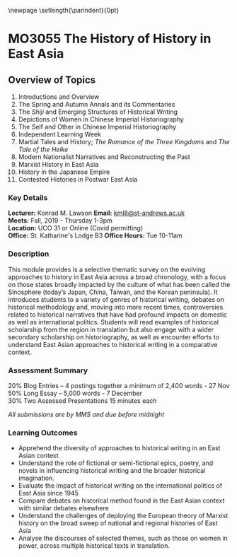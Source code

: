 \newpage
\setlength{\parindent}{0pt}
# MO3055 The History of History in East Asia

## Overview of Topics

1. Introductions and Overview
2. The Spring and Autumn Annals and its Commentaries
3. The *Shiji* and Emerging Structures of Historical Writing
4. Depictions of Women in Chinese Imperial Historiography
5. The Self and Other in Chinese Imperial Historiography
6. Independent Learning Week
7. Martial Tales and History; *The Romance of the Three Kingdoms* and *The Tale of the Heike*
8. Modern Nationalist Narratives and Reconstructing the Past
9. Marxist History in East Asia
10. History in the Japanese Empire
11. Contested Histories in Postwar East Asia

### Key Details

**Lecturer:** Konrad M. Lawson **Email:** kml8@st-andrews.ac.uk  
**Meets:** Fall, 2019 - Thursday 1-3pm  
**Location:** UCO 31 or Online (Covid permitting)  
**Office:** St. Katharine's Lodge B3  **Office Hours:** Tue 10-11am  

### Description
This module provides is a selective thematic survey on the evolving approaches to history in East Asia across a broad chronology, with a focus on those states broadly impacted by the culture of what has been called the Sinosphere (today’s Japan, China, Taiwan, and the Korean peninsula). It introduces students to a variety of genres of historical writing, debates on historical methodology and, moving into more recent times, controversies related to historical narratives that have had profound impacts on domestic as well as international politics. Students will read examples of historical scholarship from the region in translation but also engage with a wider secondary scholarship on historiography, as well as encounter efforts to understand East Asian approaches to historical writing in a comparative context.  

### Assessment Summary

20% Blog Entries – 4 postings together a minimum of 2,400 words - 27 Nov  
50% Long Essay – 5,000 words - 7 December   
30% Two Assessed Presentations 15 minutes each      

*All submissions are by MMS and due before midnight*

### Learning Outcomes

- Apprehend the diversity of approaches to historical writing in an East Asian context
-  Understand the role of fictional or semi-fictional epics, poetry, and novels in influencing historical writing and the broader historical imagination.
- Evaluate the impact of historical writing on the international politics of East Asia since 1945
- Compare debates on historical method found in the East Asian context with similar debates elsewhere
- Understand the challenges of deploying the European theory of Marxist history on the broad sweep of national and regional histories of East Asia
- Analyse the discourses of selected themes, such as those on women in power, across multiple historical texts in translation.

